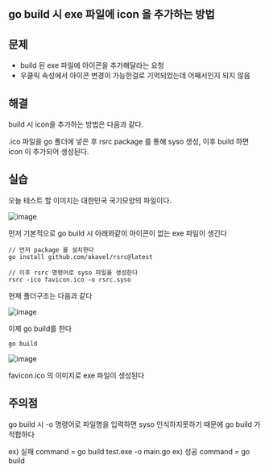 ## go build 시 exe 파일에 icon 을 추가하는 방법

## 문제
- build 된 exe 파일에 아이콘을 추가해달라는 요청
- 우클릭 속성에서 아이콘 변경이 가능한걸로 기억되었는데 어째서인지 되지 않음

## 해결
build 시 icon을 추가하는 방법은 다음과 같다.

.ico 파일을 go 폴더에 넣은 후 rsrc package 를 통해 syso 생성, 이후 build 하면 icon 이 추가되어 생성된다.

## 실습

오늘 테스트 할 이미지는 대한민국 국기모양의 파일이다.

![image](https://github.com/user-attachments/assets/1cf09436-537f-4b81-a5a8-c4252452132c)


먼저 기본적으로 go build 시 아래와같이 아이콘이 없는 exe 파일이 생긴다

```
// 먼저 package 를 설치한다
go install github.com/akavel/rsrc@latest

// 이후 rsrc 명령어로 syso 파일을 생성한다
rsrc -ico favicon.ico -o rsrc.syso
```

현재 폴더구조는 다음과 같다

![image](https://github.com/user-attachments/assets/0a27b2e3-a4e1-4111-bda6-402b2c9c557d)

이제 go build를 한다

```
go build
```

![image](https://github.com/user-attachments/assets/9a8e53c1-2cd5-452a-b46f-6a50706b2d2f)

favicon.ico 의 이미지로 exe 파일이 생성된다

## 주의점

go build 시 -o 명령어로 파일명을 입력하면 syso 인식하지못하기 때문에 go build 가 적합하다

ex) 실패 command = go build test.exe -o main.go
ex) 성공 command = go build